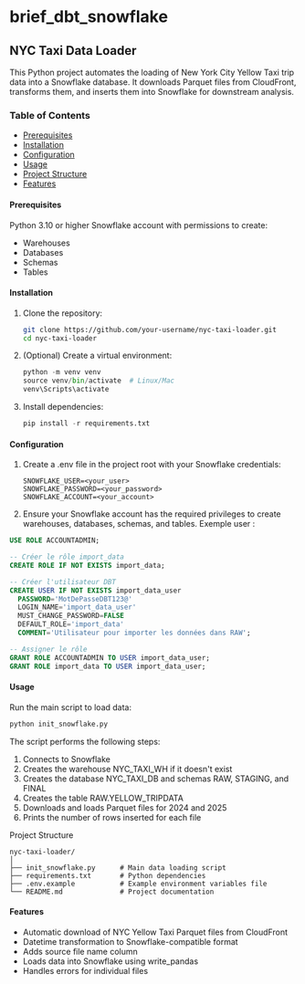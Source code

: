 # brief_dbt_snowflake
## NYC Taxi Data Loader

This Python project automates the loading of New York City Yellow Taxi trip data into a Snowflake database. It downloads Parquet files from CloudFront, transforms them, and inserts them into Snowflake for downstream analysis.

### Table of Contents

- [Prerequisites](#prerequisites)
- [Installation](#installation)
- [Configuration](#configuration)
- [Usage](#usage)
- [Project Structure](#project-structure)
- [Features](#features)

#### Prerequisites

Python 3.10 or higher
Snowflake account with permissions to create:
- Warehouses
- Databases
- Schemas
- Tables

#### Installation

1. Clone the repository:
    ```bash
    git clone https://github.com/your-username/nyc-taxi-loader.git
    cd nyc-taxi-loader
    ```
2. (Optional) Create a virtual environment:
    ```python
    python -m venv venv
    source venv/bin/activate  # Linux/Mac
    venv\Scripts\activate
    ```
3. Install dependencies:
    ```python 
    pip install -r requirements.txt
    ```

#### Configuration
1. Create a .env file in the project root with your Snowflake credentials:
    ```env
    SNOWFLAKE_USER=<your_user>
    SNOWFLAKE_PASSWORD=<your_password>
    SNOWFLAKE_ACCOUNT=<your_account>
    ```
2. Ensure your Snowflake account has the required privileges to create warehouses, databases, schemas, and tables.
Exemple user :
```sql
USE ROLE ACCOUNTADMIN;

-- Créer le rôle import_data
CREATE ROLE IF NOT EXISTS import_data;

-- Créer l'utilisateur DBT
CREATE USER IF NOT EXISTS import_data_user
  PASSWORD='MotDePasseDBT123@'
  LOGIN_NAME='import_data_user'
  MUST_CHANGE_PASSWORD=FALSE
  DEFAULT_ROLE='import_data'
  COMMENT='Utilisateur pour importer les données dans RAW';

-- Assigner le rôle
GRANT ROLE ACCOUNTADMIN TO USER import_data_user;
GRANT ROLE import_data TO USER import_data_user;
```


#### Usage
Run the main script to load data:
```bash
python init_snowflake.py
```

The script performs the following steps:

1. Connects to Snowflake
2. Creates the warehouse NYC_TAXI_WH if it doesn't exist
3. Creates the database NYC_TAXI_DB and schemas RAW, STAGING, and FINAL
4. Creates the table RAW.YELLOW_TRIPDATA
5. Downloads and loads Parquet files for 2024 and 2025
6. Prints the number of rows inserted for each file

Project Structure
```
nyc-taxi-loader/
│
├── init_snowflake.py      # Main data loading script
├── requirements.txt       # Python dependencies
├── .env.example           # Example environment variables file
└── README.md              # Project documentation
```

#### Features

- Automatic download of NYC Yellow Taxi Parquet files from CloudFront
- Datetime transformation to Snowflake-compatible format
- Adds source file name column
- Loads data into Snowflake using write_pandas
- Handles errors for individual files
